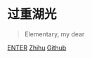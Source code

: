 # 过重湖光


> Elementary, my dear

[ENTER](README.md)
[Zhihu](https://www.zhihu.com/people/yaodong-xin)
[Github](https://github.com/ShXDler/)
